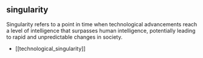 ## singularity
Singularity refers to a point in time when technological advancements reach a level of intelligence that surpasses human intelligence, potentially leading to rapid and unpredictable changes in society.


- [[technological_singularity]]